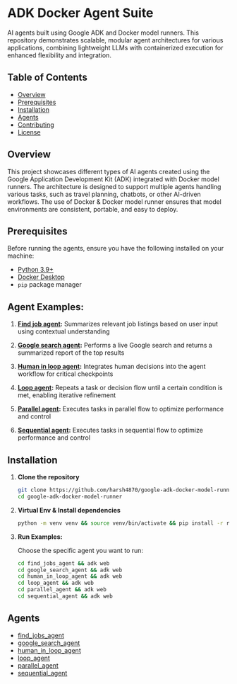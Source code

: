 # ADK Docker Agent Suite

AI agents built using Google ADK and Docker model runners. This repository demonstrates scalable, modular agent architectures for various applications, combining lightweight LLMs with containerized execution for enhanced flexibility and integration.

## Table of Contents
- [Overview](#overview)
- [Prerequisites](#prerequisites)
- [Installation](#installation)
- [Agents](#agents)
- [Contributing](#contributing)
- [License](#license)

## Overview

This project showcases different types of AI agents created using the Google Application Development Kit (ADK) integrated with Docker model runners. The architecture is designed to support multiple agents handling various tasks, such as travel planning, chatbots, or other AI-driven workflows. The use of Docker & Docker model runner ensures that model environments are consistent, portable, and easy to deploy.

## Prerequisites

Before running the agents, ensure you have the following installed on your machine:

- [Python 3.9+](https://www.python.org/downloads/)
- [Docker Desktop](https://www.docker.com/products/docker-desktop/)
- `pip` package manager

## Agent Examples:

1. **[Find job agent](#sentiment-analysis):** Summarizes relevant job listings based on user input using contextual understanding

2. **[Google search agent](#named-entity-recognition):** Performs a live Google search and returns a summarized report of the top results

3. **[Human in loop agent](#text-classification):** Integrates human decisions into the agent workflow for critical checkpoints

4. **[Loop agent](#text-summarization):** Repeats a task or decision flow until a certain condition is met, enabling iterative refinement

5. **[Parallel agent](#text-translation):** Executes tasks in parallel flow to optimize performance and control
  
6. **[Sequential agent](#text-translation):** Executes tasks in sequential flow to optimize performance and control

## Installation

1. **Clone the repository**

   ```bash
   git clone https://github.com/harsh4870/google-adk-docker-model-runner.git
   cd google-adk-docker-model-runner

2. **Virtual Env & Install dependencies**

   ```bash
   python -m venv venv && source venv/bin/activate && pip install -r requirements.txt

3. **Run Examples:**
   
   Choose the specific agent you want to run:

     ```bash
     cd find_jobs_agent && adk web
     cd google_search_agent && adk web
     cd human_in_loop_agent && adk web
     cd loop_agent && adk web
     cd parallel_agent && adk web
     cd sequential_agent && adk web

## Agents

- [find_jobs_agent](https://github.com/harsh4870/google-adk-docker-model-runner/tree/main/agents/find_jobs_agent)
- [google_search_agent](https://github.com/harsh4870/google-adk-docker-model-runner/tree/main/agents/google_search_agent)
- [human_in_loop_agent](https://github.com/harsh4870/google-adk-docker-model-runner/tree/main/agents/human_in_loop_agent)
- [loop_agent](https://github.com/harsh4870/google-adk-docker-model-runner/tree/main/agents/loop_agent)
- [parallel_agent](https://github.com/harsh4870/google-adk-docker-model-runner/tree/main/agents/parallel_agent)
- [sequential_agent](https://github.com/harsh4870/google-adk-docker-model-runner/tree/main/agents/sequential_agent)

